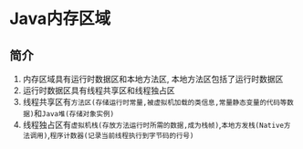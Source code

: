 # Java内存区域

## 简介
1. 内存区域具有运行时数据区和本地方法区, 本地方法区包括了运行时数据区
2. 运行时数据区具有线程共享区和线程独占区
3. 线程共享区有`方法区(存储运行时常量,被虚拟机加载的类信息,常量静态变量的代码等数据)`和`Java堆(存储对象实例)`
4. 线程独占区有`虚拟机栈(存放方法运行时所需的数据,成为栈帧)`,`本地方发栈(Native方法调用)`,`程序计数器(记录当前线程执行到字节码的行号)`